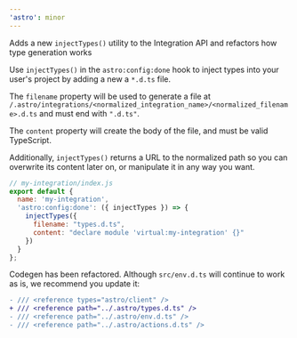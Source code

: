 ```yaml
---
'astro': minor
---
```


Adds a new `injectTypes()` utility to the Integration API and refactors how type generation works

Use `injectTypes()` in the `astro:config:done` hook to inject types into your user's project by adding a new a `*.d.ts` file.

The `filename` property will be used to generate a file at `/.astro/integrations/<normalized_integration_name>/<normalized_filename>.d.ts` and must end with `".d.ts"`.

The `content` property will create the body of the file, and must be valid TypeScript.

Additionally, `injectTypes()` returns a URL to the normalized path so you can overwrite its content later on, or manipulate it in any way you want.

```js
// my-integration/index.js
export default {
  name: 'my-integration',
  'astro:config:done': ({ injectTypes }) => {
    injectTypes({
      filename: "types.d.ts",
      content: "declare module 'virtual:my-integration' {}"
    })
  }
};
```

Codegen has been refactored. Although `src/env.d.ts` will continue to work as is, we recommend you update it:

```diff
- /// <reference types="astro/client" />
+ /// <reference path="../.astro/types.d.ts" />
- /// <reference path="../.astro/env.d.ts" />
- /// <reference path="../.astro/actions.d.ts" />
```